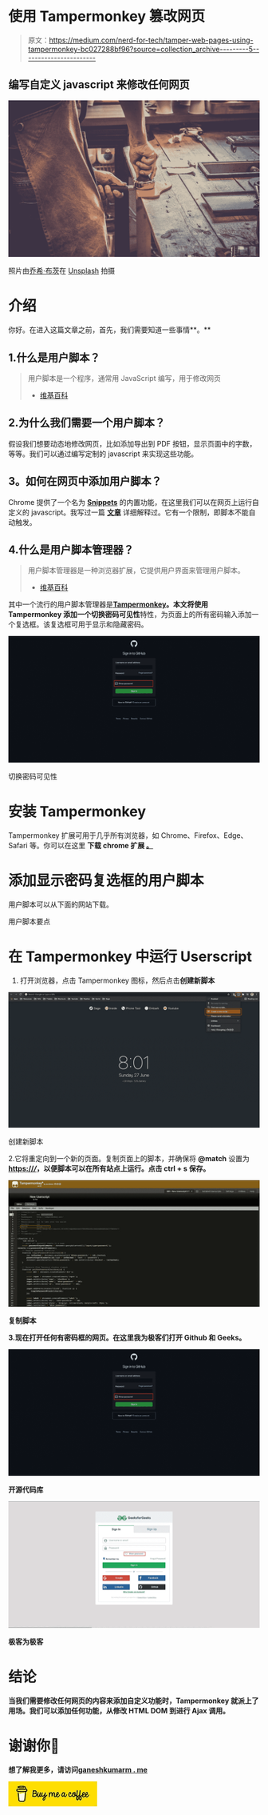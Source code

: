 # 使用 Tampermonkey 篡改网页

> 原文：<https://medium.com/nerd-for-tech/tamper-web-pages-using-tampermonkey-bc027288bf96?source=collection_archive---------5----------------------->

## 编写自定义 javascript 来修改任何网页

![](img/ca483bb58b5ab56bf6ab9922c6f11666.png)

照片由[乔希·布茨](https://unsplash.com/@joshboot?utm_source=medium&utm_medium=referral)在 [Unsplash](https://unsplash.com?utm_source=medium&utm_medium=referral) 拍摄

# 介绍

你好。在进入这篇文章之前，首先，我们需要知道一些事情**。**

## 1.什么是用户脚本？

> 用户脚本是一个程序，通常用 JavaScript 编写，用于修改网页
> - [维基百科](https://en.wikipedia.org/wiki/Userscript)

## 2.为什么我们需要一个用户脚本？

假设我们想要动态地修改网页，比如添加导出到 PDF 按钮，显示页面中的字数，等等。我们可以通过编写定制的 javascript 来实现这些功能。

## **3。如何在网页中添加用户脚本？**

Chrome 提供了一个名为 [**Snippets**](https://developer.chrome.com/docs/devtools/javascript/snippets/) 的内置功能，在这里我们可以在网页上运行自定义的 javascript。我写过一篇 [**文章**](https://codeburst.io/dark-theme-for-medium-in-chrome-326f8c905e3a?source=your_stories_page-------------------------------------&gi=f64351607cbc) 详细解释过。它有一个限制，即脚本不能自动触发。

## 4.什么是用户脚本管理器？

> 用户脚本管理器是一种浏览器扩展，它提供用户界面来管理用户脚本。
> - [维基百科](https://en.wikipedia.org/wiki/Userscript_manager)

其中一个流行的用户脚本管理器是[**Tampermonkey**](https://www.tampermonkey.net/)**。**本文将使用 Tampermonkey 添加一个**切换密码可见性**特性，为页面上的所有密码输入添加一个复选框。该复选框可用于显示和隐藏密码。

![](img/a2fe2c326e8512a2acac3eefe292e0d2.png)

切换密码可见性

# 安装 Tampermonkey

Tampermonkey 扩展可用于几乎所有浏览器，如 Chrome、Firefox、Edge、Safari 等。你可以在这里 **下载 chrome 扩展 [**。**](https://chrome.google.com/webstore/detail/tampermonkey/dhdgffkkebhmkfjojejmpbldmpobfkfo?hl=en)**

# 添加显示密码复选框的用户脚本

用户脚本可以从下面的网站下载。

用户脚本要点

# 在 Tampermonkey 中运行 Userscript

1.  打开浏览器，点击 Tampermonkey 图标，然后点击**创建新脚本**

![](img/2fedb8355dcd86f44d2e1fb5aab36e9a.png)

创建新脚本

2.它将重定向到一个新的页面。复制页面上的脚本，并确保将 **@match** 设置为[**https://*/***](/*/*)**，以便脚本可以在所有站点上运行。点击 **ctrl + s** 保存。**

**![](img/5ae544bf93ac2c422f8e677c81c3f134.png)**

**复制脚本**

**3.现在打开任何有密码框的网页。在这里我为极客们打开 Github 和 Geeks。**

**![](img/a2fe2c326e8512a2acac3eefe292e0d2.png)**

**开源代码库**

**![](img/4264577f9d09574d271e50d6d3559369.png)**

**极客为极客**

# **结论**

**当我们需要修改任何网页的内容来添加自定义功能时，Tampermonkey 就派上了用场。我们可以添加任何功能，从修改 HTML DOM 到进行 Ajax 调用。**

# **谢谢你🤘**

**想了解我更多，请访问[**ganeshkumarm . me**](https://www.ganeshkumarm.me/)**

**![](img/b73ff7fd4c7d8d50ed8e2193ded7f712.png)**